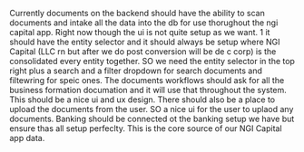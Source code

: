 Currently documents on the backend should have the ability to scan documents and intake all the data into the db for use thorughout the ngi capital app. Right now though the ui is not quite setup as we want. 1 it should have the entity selector and it should always be setup where NGI Capital (LLC rn but after we do post conversion will be de c corp) is the consolidated every entity together. SO we need the entity selector in the top right plus a search and a filter dropdown for search documents and filtewring for speic ones. The documents workflows should ask for all the business formation documation and it will use that throughout the system. This should be a nice ui and ux design. There should also be a place to upload the documents from the user. SO a nice ui for  the user to uplaod any documents. Banking should be connected ot the banking setup we have but ensure thas all setup perfeclty. This is the core source of our NGI Capital app data.